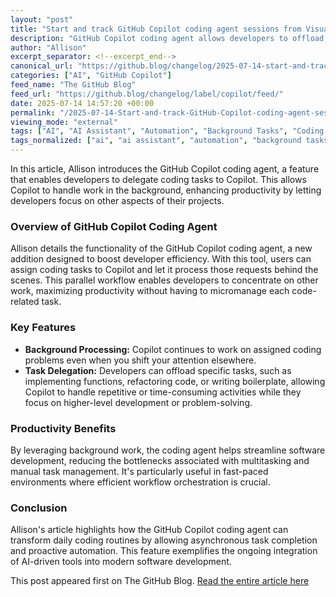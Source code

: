 ```yaml
---
layout: "post"
title: "Start and track GitHub Copilot coding agent sessions from Visual Studio Code"
description: "GitHub Copilot coding agent allows developers to offload coding tasks to Copilot, letting it work in the background while focusing elsewhere."
author: "Allison"
excerpt_separator: <!--excerpt_end-->
canonical_url: "https://github.blog/changelog/2025-07-14-start-and-track-github-copilot-coding-agent-sessions-from-visual-studio-code"
categories: ["AI", "GitHub Copilot"]
feed_name: "The GitHub Blog"
feed_url: "https://github.blog/changelog/label/copilot/feed/"
date: 2025-07-14 14:57:20 +00:00
permalink: "/2025-07-14-Start-and-track-GitHub-Copilot-coding-agent-sessions-from-Visual-Studio-Code.html"
viewing_mode: "external"
tags: ["AI", "AI Assistant", "Automation", "Background Tasks", "Coding Agent", "Copilot Features", "Developer Productivity", "GitHub Copilot", "News", "Programming Tools", "Software Development", "Task Delegation"]
tags_normalized: ["ai", "ai assistant", "automation", "background tasks", "coding agent", "copilot features", "developer productivity", "github copilot", "news", "programming tools", "software development", "task delegation"]
---
```


In this article, Allison introduces the GitHub Copilot coding agent, a feature that enables developers to delegate coding tasks to Copilot. This allows Copilot to handle work in the background, enhancing productivity by letting developers focus on other aspects of their projects.<!--excerpt_end-->

### Overview of GitHub Copilot Coding Agent

Allison details the functionality of the GitHub Copilot coding agent, a new addition designed to boost developer efficiency. With this tool, users can assign coding tasks to Copilot and let it process those requests behind the scenes. This parallel workflow enables developers to concentrate on other work, maximizing productivity without having to micromanage each code-related task.

### Key Features

- **Background Processing:** Copilot continues to work on assigned coding problems even when you shift your attention elsewhere.
- **Task Delegation:** Developers can offload specific tasks, such as implementing functions, refactoring code, or writing boilerplate, allowing Copilot to handle repetitive or time-consuming activities while they focus on higher-level development or problem-solving.

### Productivity Benefits

By leveraging background work, the coding agent helps streamline software development, reducing the bottlenecks associated with multitasking and manual task management. It's particularly useful in fast-paced environments where efficient workflow orchestration is crucial.

### Conclusion

Allison's article highlights how the GitHub Copilot coding agent can transform daily coding routines by allowing asynchronous task completion and proactive automation. This feature exemplifies the ongoing integration of AI-driven tools into modern software development.

This post appeared first on The GitHub Blog. [Read the entire article here](https://github.blog/changelog/2025-07-14-start-and-track-github-copilot-coding-agent-sessions-from-visual-studio-code)
